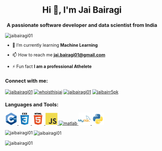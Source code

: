 <h1 align="center">Hi 👋, I'm Jai Bairagi</h1>
<h3 align="center">A passionate software developer and data scientist from India</h3>

<p align="left"> <img src="https://komarev.com/ghpvc/?username=jaibairagi01&label=Profile%20views&color=0e75b6&style=flat" alt="jaibairagi01" /> </p>

- 🌱 I’m currently learning **Machine Learning**

- 📫 How to reach me **jai.bairagi01@gmail.com**

- ⚡ Fun fact **I am a professional Athelete**

<h3 align="left">Connect with me:</h3>
<p align="left">
<a href="https://linkedin.com/in/jaibairagi01" target="blank"><img align="center" src="https://raw.githubusercontent.com/rahuldkjain/github-profile-readme-generator/master/src/images/icons/Social/linked-in-alt.svg" alt="jaibairagi01" height="30" width="40" /></a>
<a href="https://instagram.com/whoisthisjai" target="blank"><img align="center" src="https://raw.githubusercontent.com/rahuldkjain/github-profile-readme-generator/master/src/images/icons/Social/instagram.svg" alt="whoisthisjai" height="30" width="40" /></a>
<a href="https://www.leetcode.com/jaibairagi01" target="blank"><img align="center" src="https://raw.githubusercontent.com/rahuldkjain/github-profile-readme-generator/master/src/images/icons/Social/leet-code.svg" alt="jaibairagi01" height="30" width="40" /></a>
<a href="https://auth.geeksforgeeks.org/user/jaibairr5pk" target="blank"><img align="center" src="https://raw.githubusercontent.com/rahuldkjain/github-profile-readme-generator/master/src/images/icons/Social/geeks-for-geeks.svg" alt="jaibairr5pk" height="30" width="40" /></a>
</p>

<h3 align="left">Languages and Tools:</h3>
<p align="left"> <a href="https://www.w3schools.com/cpp/" target="_blank" rel="noreferrer"> <img src="https://raw.githubusercontent.com/devicons/devicon/master/icons/cplusplus/cplusplus-original.svg" alt="cplusplus" width="40" height="40"/> </a> <a href="https://www.w3schools.com/css/" target="_blank" rel="noreferrer"> <img src="https://raw.githubusercontent.com/devicons/devicon/master/icons/css3/css3-original-wordmark.svg" alt="css3" width="40" height="40"/> </a> <a href="https://www.w3.org/html/" target="_blank" rel="noreferrer"> <img src="https://raw.githubusercontent.com/devicons/devicon/master/icons/html5/html5-original-wordmark.svg" alt="html5" width="40" height="40"/> </a> <a href="https://developer.mozilla.org/en-US/docs/Web/JavaScript" target="_blank" rel="noreferrer"> <img src="https://raw.githubusercontent.com/devicons/devicon/master/icons/javascript/javascript-original.svg" alt="javascript" width="40" height="40"/> </a> <a href="https://www.mathworks.com/" target="_blank" rel="noreferrer"> <img src="https://upload.wikimedia.org/wikipedia/commons/2/21/Matlab_Logo.png" alt="matlab" width="40" height="40"/> </a> <a href="https://www.mysql.com/" target="_blank" rel="noreferrer"> <img src="https://raw.githubusercontent.com/devicons/devicon/master/icons/mysql/mysql-original-wordmark.svg" alt="mysql" width="40" height="40"/> </a> <a href="https://www.python.org" target="_blank" rel="noreferrer"> <img src="https://raw.githubusercontent.com/devicons/devicon/master/icons/python/python-original.svg" alt="python" width="40" height="40"/> </a> </p>

<p><img align="left" src="https://github-readme-stats.vercel.app/api/top-langs?username=jaibairagi01&show_icons=true&locale=en&layout=compact" alt="jaibairagi01" /></p>

<p>&nbsp;<img align="center" src="https://github-readme-stats.vercel.app/api?username=jaibairagi01&show_icons=true&locale=en" alt="jaibairagi01" /></p>

<p><img align="center" src="https://github-readme-streak-stats.herokuapp.com/?user=jaibairagi01&" alt="jaibairagi01" /></p>
